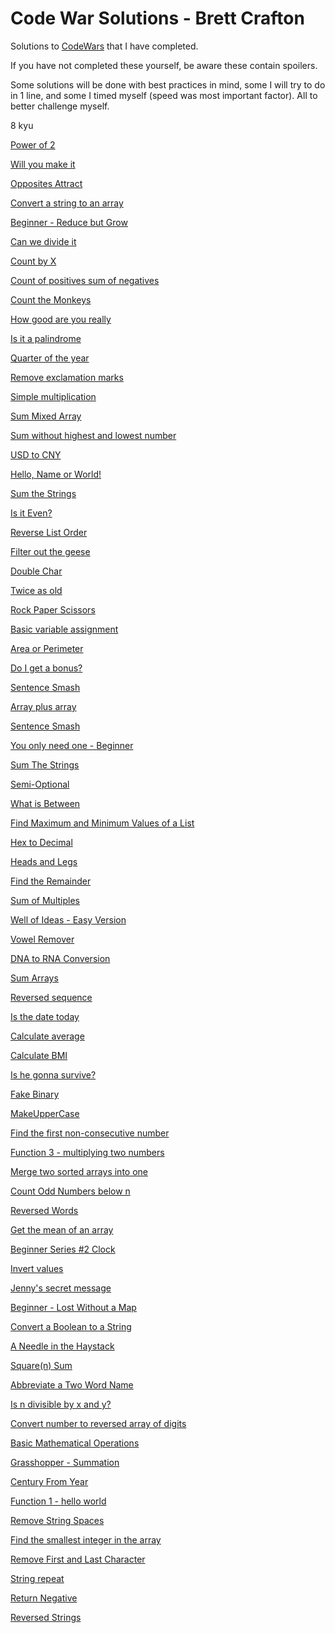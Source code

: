 # Code War Solutions - Brett Crafton
Solutions to <a target="_blank" rel="noopener noreferrer" href="https://www.codewars.com/r/muPVgA">CodeWars</a> that I have completed.<br>

If you have not completed these yourself, be aware these contain spoilers.

Some solutions will be done with best practices in mind, some I will try to do in 1 line, and some I timed myself (speed was most important factor). All to better challenge myself.

8 kyu

<a target="_blank" rel="noopener noreferrer" href="https://brettcrafton.github.io/CodeWars-JavaScript/Powers%20of%202/index.html">Power of 2</a>

<a target="_blank" rel="noopener noreferrer" href="https://brettcrafton.github.io/CodeWars-JavaScript/Will%20you%20make%20it/index.html">Will you make it</a>

<a target="_blank" rel="noopener noreferrer" href="https://brettcrafton.github.io/CodeWars-JavaScript/Opposites%20Attract/index.html">Opposites Attract</a>

<a target="_blank" rel="noopener noreferrer" href="https://brettcrafton.github.io/CodeWars-JavaScript/Convert%20a%20string%20to%20an%20array/index.html">Convert a string to an array</a>

<a target="_blank" rel="noopener noreferrer" href="https://brettcrafton.github.io/CodeWars-JavaScript/Beginner%20-%20Reduce%20but%20Grow/index.html">Beginner - Reduce but Grow</a>

<a target="_blank" rel="noopener noreferrer" href="https://brettcrafton.github.io/CodeWars-JavaScript/Can%20we%20divide%20it/index.html">Can we divide it</a>

<a target="_blank" rel="noopener noreferrer" href="https://brettcrafton.github.io/CodeWars-JavaScript/Count%20by%20X/index.html">Count by X</a>

<a target="_blank" rel="noopener noreferrer" href="https://brettcrafton.github.io/CodeWars-JavaScript/Count%20of%20positives%20sum%20of%20negatives/index.html">Count of positives sum of negatives</a>

<a target="_blank" rel="noopener noreferrer" href="https://brettcrafton.github.io/CodeWars-JavaScript/Count%20the%20Monkeys/index.html">Count the Monkeys</a>

<a target="_blank" rel="noopener noreferrer" href="https://brettcrafton.github.io/CodeWars-JavaScript/How%20good%20are%20you%20really/index.html">How good are you really</a>

<a target="_blank" rel="noopener noreferrer" href="https://brettcrafton.github.io/CodeWars-JavaScript/Is%20it%20a%20palindrome/index.html">Is it a palindrome</a>

<a target="_blank" rel="noopener noreferrer" href="https://brettcrafton.github.io/CodeWars-JavaScript/Quarter%20of%20the%20year/index.html">Quarter of the year</a>

<a target="_blank" rel="noopener noreferrer" href="https://brettcrafton.github.io/CodeWars-JavaScript/Remove%20exclamation%20marks/index.html">Remove exclamation marks</a>

<a target="_blank" rel="noopener noreferrer" href="https://brettcrafton.github.io/CodeWars-JavaScript/Simple%20multiplication/index.html">Simple multiplication</a>

<a target="_blank" rel="noopener noreferrer" href="https://brettcrafton.github.io/CodeWars-JavaScript/Sum%20Mixed%20Array/index.html">Sum Mixed Array</a>

<a target="_blank" rel="noopener noreferrer" href="https://brettcrafton.github.io/CodeWars-JavaScript/Sum%20without%20highest%20and%20lowest%20number/index.html">Sum without highest and lowest number</a>

<a target="_blank" rel="noopener noreferrer" href="https://brettcrafton.github.io/CodeWars-JavaScript/USD%20to%20CNY/index.html">USD to CNY</a>

<a target="_blank" rel="noopener noreferrer" href="https://brettcrafton.github.io/CodeWars-JavaScript/Hello%2C%20Name%20or%20World/index.html">Hello, Name or World!</a>

<a target="_blank" rel="noopener noreferrer" href="https://brettcrafton.github.io/CodeWars-JavaScript/Sum%20The%20Strings/index.html">Sum the Strings</a>

<a target="_blank" rel="noopener noreferrer" href="https://brettcrafton.github.io/CodeWars-JavaScript/Is%20it%20Even/index.html">Is it Even?</a>

<a target="_blank" rel="noopener noreferrer" href="https://brettcrafton.github.io/CodeWars-JavaScript/main/Reverse%20List%20Order/index.html">Reverse List Order</a>

<a target="_blank" rel="noopener noreferrer" href="https://brettcrafton.github.io/CodeWars-JavaScript/main/Filter%20out%20the%20geese/index.html">Filter out the geese</a>

<a target="_blank" rel="noopener noreferrer" href="https://brettcrafton.github.io/CodeWars-JavaScript/Double%20Char/index.html">Double Char</a>

<a target="_blank" rel="noopener noreferrer" href="https://brettcrafton.github.io/CodeWars-JavaScript/Twice%20as%20old/index.html">Twice as old</a>

<a target="_blank" rel="noopener noreferrer" href="https://brettcrafton.github.io/CodeWars-JavaScript/Rock%20Paper%20Scissors/index.html">Rock Paper Scissors</a>

<a target="_blank" rel="noopener noreferrer" href="https://brettcrafton.github.io/CodeWars-JavaScript/Basic%20variable%20assignment/index.html">Basic variable assignment</a>

<a target="_blank" rel="noopener noreferrer" href="https://brettcrafton.github.io/CodeWars-JavaScript/Area%20or%20Perimeter/index.html">Area or Perimeter</a>

<a target="_blank" rel="noopener noreferrer" href="https://brettcrafton.github.io/CodeWars-JavaScript/Do%20I%20get%20a%20bonus/index.html">Do I get a bonus?</a>

<a target="_blank" rel="noopener noreferrer" href="https://brettcrafton.github.io/CodeWars-JavaScript/Sentence%20Smash/index.html">Sentence Smash</a>

<a target="_blank" rel="noopener noreferrer" href="https://brettcrafton.github.io/CodeWars-JavaScript/Array%20plus%20array/index.html">Array plus array</a>

<a target="_blank" rel="noopener noreferrer" href="https://brettcrafton.github.io/CodeWars-JavaScript/Sentence%20Smash/index.html">Sentence Smash</a>

<a target="_blank" rel="noopener noreferrer" href="https://brettcrafton.github.io/CodeWars-JavaScript/You%20only%20need%20one%20-%20Beginner/index.html">You only need one - Beginner
</a>

<a target="_blank" rel="noopener noreferrer" href="https://brettcrafton.github.io/CodeWars-JavaScript/Sum%20The%20Strings/index.html">Sum The Strings</a>

<a target="_blank" rel="noopener noreferrer" href="https://brettcrafton.github.io/CodeWars-JavaScript/Semi-Optional/index.html">Semi-Optional</a>

<a target="_blank" rel="noopener noreferrer" href="https://brettcrafton.github.io/CodeWars-JavaScript/What%20is%20between/index.html">What is Between</a>

<a target="_blank" rel="noopener noreferrer" href="https://brettcrafton.github.io/CodeWars-JavaScript/Find%20Maximum%20and%20Minimum%20Values%20of%20a%20List/index.html">Find Maximum and Minimum Values of a List
</a>

<a target="_blank" rel="noopener noreferrer" href="https://brettcrafton.github.io/CodeWars-JavaScript/Hex%20to%20Decimal/index.html">Hex to Decimal</a>

<a target="_blank" rel="noopener noreferrer" href="https://brettcrafton.github.io/CodeWars-JavaScript/Heads%20and%20Legs/index.html">Heads and Legs
</a>

<a target="_blank" rel="noopener noreferrer" href="https://brettcrafton.github.io/CodeWars-JavaScript/Find%20the%20Remainder/index.html">Find the Remainder
</a>

<a target="_blank" rel="noopener noreferrer" href="https://brettcrafton.github.io/CodeWars-JavaScript/Sum%20of%20Multiples/index.html">Sum of Multiples
</a>

<a target="_blank" rel="noopener noreferrer" href="https://brettcrafton.github.io/CodeWars-JavaScript/Well%20of%20Ideas%20-%20Easy%20Version/index.html">Well of Ideas - Easy Version
</a>

<a target="_blank" rel="noopener noreferrer" href="https://brettcrafton.github.io/CodeWars-JavaScript/Vowel%20remover/index.html">Vowel Remover
</a>

<a target="_blank" rel="noopener noreferrer" href="https://brettcrafton.github.io/CodeWars-JavaScript/DNA%20to%20RNA%20Conversion/index.html">DNA to RNA Conversion</a>

<a target="_blank" rel="noopener noreferrer" href="https://brettcrafton.github.io/CodeWars-JavaScript/Sum%20Arrays/index.html">Sum Arrays</a>

<a target="_blank" rel="noopener noreferrer" href="https://brettcrafton.github.io/CodeWars-JavaScript/Reversed%20sequence/index.html">Reversed sequence</a>

<a target="_blank" rel="noopener noreferrer" href="https://brettcrafton.github.io/CodeWars-JavaScript/Is%20the%20date%20today/index.html">Is the date today</a>

<a target="_blank" rel="noopener noreferrer" href="https://brettcrafton.github.io/CodeWars-JavaScript/Calculate%20average/index.html">Calculate average</a>

<a target="_blank" rel="noopener noreferrer" href="https://brettcrafton.github.io/CodeWars-JavaScript/Calculate%20BMI/index.html">Calculate BMI</a>

<a target="_blank" rel="noopener noreferrer" href="https://brettcrafton.github.io/CodeWars-JavaScript/Is%20he%20gonna%20survive/index.html">Is he gonna survive?</a>

<a target="_blank" rel="noopener noreferrer" href="https://brettcrafton.github.io/CodeWars-JavaScript/Fake%20Binary/index.html">Fake Binary</a>

<a target="_blank" rel="noopener noreferrer" href="https://brettcrafton.github.io/CodeWars-JavaScript/MakeUpperCase/index.html">MakeUpperCase</a>

<a target="_blank" rel="noopener noreferrer" href="https://brettcrafton.github.io/CodeWars-JavaScript/Find%20the%20first%20non-consecutive%20number/index.html">Find the first non-consecutive number</a>

<a target="_blank" rel="noopener noreferrer" href="https://brettcrafton.github.io/CodeWars-JavaScript/Function%203%20-%20multiplying%20two%20numbers/index.html">Function 3 - multiplying two numbers</a>

<a target="_blank" rel="noopener noreferrer" href="https://brettcrafton.github.io/CodeWars-JavaScript/Merge%20two%20sorted%20arrays%20into%20one/index.html">Merge two sorted arrays into one</a>

<a target="_blank" rel="noopener noreferrer" href="https://brettcrafton.github.io/CodeWars-JavaScript/Count%20Odd%20Numbers%20below%20n/index.html">Count Odd Numbers below n</a>

<a target="_blank" rel="noopener noreferrer" href="https://brettcrafton.github.io/CodeWars-JavaScript/Reversed%20Words/index.html">Reversed Words</a>

<a target="_blank" rel="noopener noreferrer" href="https://brettcrafton.github.io/CodeWars-JavaScript/Get%20the%20mean%20of%20an%20array/index.html">Get the mean of an array</a>

<a target="_blank" rel="noopener noreferrer" href="https://brettcrafton.github.io/CodeWars-JavaScript/Beginner%20Series%20%232%20Clock/index.html">Beginner Series #2 Clock</a>

<a target="_blank" rel="noopener noreferrer" href="https://brettcrafton.github.io/CodeWars-JavaScript/Invert%20values/index.html">Invert values</a>

<a target="_blank" rel="noopener noreferrer" href="https://brettcrafton.github.io/CodeWars-JavaScript/Jenny's%20secret%20message/index.html">Jenny's secret message</a>

<a target="_blank" rel="noopener noreferrer" href="https://brettcrafton.github.io/CodeWars-JavaScript/Beginner%20-%20Lost%20Without%20a%20Map/index.html">Beginner - Lost Without a Map</a>

<a target="_blank" rel="noopener noreferrer" href="https://brettcrafton.github.io/CodeWars-JavaScript/Convert%20a%20Boolean%20to%20a%20String/index.html">Convert a Boolean to a String</a>

<a target="_blank" rel="noopener noreferrer" href="https://brettcrafton.github.io/CodeWars-JavaScript/A%20Needle%20in%20the%20Haystack/index.html">A Needle in the Haystack</a>

<a target="_blank" rel="noopener noreferrer" href="https://brettcrafton.github.io/CodeWars-JavaScript/Square(n)%20Sum/index.html">Square(n) Sum</a>

<a target="_blank" rel="noopener noreferrer" href="https://brettcrafton.github.io/CodeWars-JavaScript/Abbreviate%20a%20Two%20Word%20Name/index.html">Abbreviate a Two Word Name</a>

<a target="_blank" rel="noopener noreferrer" href="https://brettcrafton.github.io/CodeWars-JavaScript/Is%20n%20divisible%20by%20x%20and%20y/index.html">Is n divisible by x and y?</a>

<a target="_blank" rel="noopener noreferrer" href="https://brettcrafton.github.io/CodeWars-JavaScript/Convert%20number%20to%20reversed%20array%20of%20digits/index.html">Convert number to reversed array of digits</a>

<a target="_blank" rel="noopener noreferrer" href="https://brettcrafton.github.io/CodeWars-JavaScript/Basic%20Mathematical%20Operations/index.html">Basic Mathematical Operations</a>

<a target="_blank" rel="noopener noreferrer" href="https://brettcrafton.github.io/CodeWars-JavaScript/Grasshopper%20-%20Summation/index.html">Grasshopper - Summation</a>

<a target="_blank" rel="noopener noreferrer" href="https://brettcrafton.github.io/CodeWars-JavaScript/Century%20From%20Year/index.html">Century From Year</a>

<a target="_blank" rel="noopener noreferrer" href="https://brettcrafton.github.io/CodeWars-JavaScript/Function%201%20-%20hello%20world/index.html">Function 1 - hello world</a>

<a target="_blank" rel="noopener noreferrer" href="https://brettcrafton.github.io/CodeWars-JavaScript/Remove%20String%20Spaces/index.html">Remove String Spaces</a>

<a target="_blank" rel="noopener noreferrer" href="https://brettcrafton.github.io/CodeWars-JavaScript/Find%20the%20smallest%20integer%20in%20the%20array/index.html">Find the smallest integer in the array</a>

<a target="_blank" rel="noopener noreferrer" href="https://brettcrafton.github.io/CodeWars-JavaScript/Remove%20First%20and%20Last%20Character/index.html">Remove First and Last Character</a>

<a target="_blank" rel="noopener noreferrer" href="https://brettcrafton.github.io/CodeWars-JavaScript/String%20repeat/index.html">String repeat</a>

<a target="_blank" rel="noopener noreferrer" href="https://brettcrafton.github.io/CodeWars-JavaScript/Return%20Negative/index.html">Return Negative</a>

<a target="_blank" rel="noopener noreferrer" href="https://brettcrafton.github.io/CodeWars-JavaScript/Reversed%20Strings/index.html">Reversed Strings</a>
